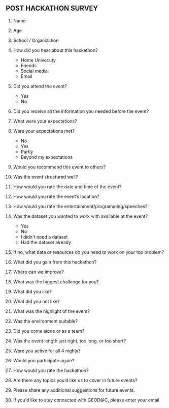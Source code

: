 ## POST HACKATHON SURVEY
1.	Name

2.	Age

3.	School / Organization

4.	How did you hear about this hackathon?
    -	Home University
    -	Friends
    -	Social media
    -	Email

5.	Did you attend the event?
    -	Yes
    -	No

6.	Did you receive all the information you needed before the event?

7.	What were your expectations?

8.	Were your expectations met?
    -	No
    -	Yes
    -	Partly
    -	Beyond my expectations

9.	Would you recommend this event to others?

10.	Was the event structured well?

11.	How would you rate the date and time of the event?

12.	How would you rate the event’s location?

13.	How would you rate the entertainment/programming/speeches?

14.	Was the dataset you wanted to work with available at the event?
    - Yes
    - No
    - I didn't need a dataset
    - Had the dataset already

15.	If no, what data or resources do you need to work on your top problem?

16.	What did you gain from this hackathon?

17.	Where can we improve?

18.	What was the biggest challenge for you?

19.	What did you like?

20.	What did you not like?

21.	What was the highlight of the event?

22.	Was the environment suitable?

23.	Did you come alone or as a team?

24.	Was the event length just right, too long, or too short?

25.	Were you active for all 4 nights?

26.	Would you participate again?

27.	How would you rate the hackathon?

28.	Are there any topics you’d like us to cover in future events?

29.	Please share any additional suggestions for future events.

30.	If you'd like to stay connected with GEOD@C, please enter your email
